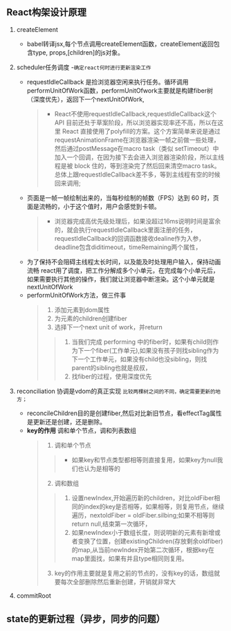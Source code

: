 ## React构架设计原理
1. createElement
    - babel转译jsx,每个节点调用createElement函数，createElement返回包含type, props,[children]的js对象。
2. scheduler任务调度 -`确定react何时进行更新渲染工作`
    - requestIdleCallback 是捡浏览器空闲来执行任务。循环调用performUnitOfWork函数，performUnitOfwork主要就是构建fiber树（深度优先），返回下一个nextUnitOfWork,
      > - React不使用requestIdleCallback,requestIdleCallback这个 API 目前还处于草案阶段，所以浏览器实现率还不高，所以在这里 React 直接使用了polyfill的方案。这个方案简单来说是通过requestAnimationFrame在浏览器渲染一帧之前做一些处理，然后通过postMessage在macro task（类似 setTimeout）中加入一个回调，在因为接下去会进入浏览器渲染阶段，所以主线程是被 block 住的，等到渲染完了然后回来清空macro task。总体上跟requestIdleCallback差不多，等到主线程有空的时候回来调用;
    - 页面是一帧一帧绘制出来的，当每秒绘制的帧数（FPS）达到 60 时，页面是流畅的，小于这个值时，用户会感觉到卡顿。
      > - 浏览器完成高优先级处理后，如果没超过16ms说明时间是富余的，就会执行requestIdleCallback里面注册的任务，requestIdleCallback的回调函数接收dealine作为入参，deadline包含diditimeout，timeRemaining两个属性，
    - 为了保持不会阻碍主线程太长时间，以及能及时处理用户输入，保持动画流畅 react用了调度，把工作分解成多个小单元，在完成每个小单元后，如果需要执行其他的操作，我们就让浏览器中断渲染。这个小单元就是nextUnitOfWork
    - performUnitOfWork方法，做三件事
      > 1. 添加元素到dom属性
      > 2. 为元素的children创建fiber
      > 3. 选择下一个next unit of work，并return
      >> 1. 当我们完成 performing 中的fiber时，如果有child则作为下一个fiber(工作单元),如果没有孩子则找sibling作为下一个工作单元，如果没有child也没sibling，则找parent的sibling也就是叔叔，
      >> 2. 找fiber的过程，使用深度优先
  
3. reconciliation 协调是vdom的真正实现 `比较两棵树之间的不同，确定需要更新的地方；`
    - reconcileChildren目的是创建fiber,然后对比新旧节点，看effectTag属性是更新还是创建，还是删除。
    - **key的作用** 调和单个节点，调和列表数组
      > 1. 调和单个节点
      >> - 如果key和节点类型都相等则直接复用，如果key为null我们也认为是相等的
      > 2. 调和数组
      >> 1. 设置newIndex,开始遍历新的children，对比oldFiber相同的index的key是否相等，如果相等，则复用节点，继续遍历，nextoldFiber = oldFiber.silbing;如果不相等则return null,结束第一次循环，
      >> 2. 如果newIndex小于数组长度，则说明新的元素有新增或者变换了位置，创建existingChildren(存放剩余oldfiber)的map,从当前newIndex开始第二次循环，根据key在map里面找，如果有并且type相同则复用。
      > 3. key的作用主要就是复用之前的节点的，没有key的话，数组就要每次全部删除然后重新创建，开销就非常大
      
    
4. commitRoot

## state的更新过程（异步，同步的问题）
